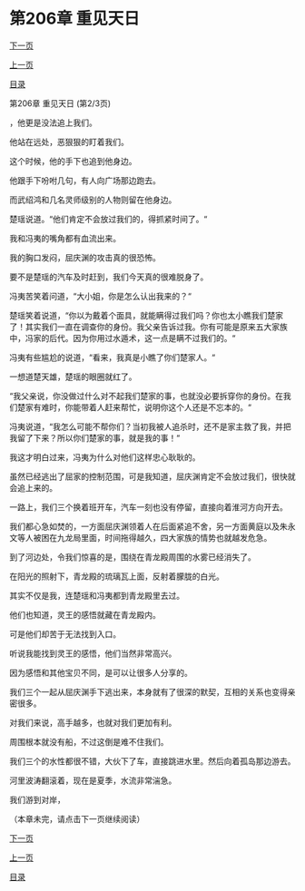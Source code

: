 <h1>第206章    重见天日</h1>
            <div><p><a href="./617_%E7%AC%AC206%E7%AB%A0_%E9%87%8D%E8%A7%81%E5%A4%A9%E6%97%A5.md">下一页</a></p><p><a href="./615_%E7%AC%AC206%E7%AB%A0_%E9%87%8D%E8%A7%81%E5%A4%A9%E6%97%A5.md">上一页</a></p><p><a href="../">目录</a></p></div>
            <div><p>第206章    重见天日 (第2/3页)</p><p>，他更是没法追上我们。</p><p>他站在远处，恶狠狠的盯着我们。</p><p>这个时候，他的手下也追到他身边。</p><p>他跟手下吩咐几句，有人向广场那边跑去。</p><p>而武绍鸿和几名灵师级别的人物则留在他身边。</p><p>楚瑶说道。“他们肯定不会放过我们的，得抓紧时间了。“</p><p>我和冯夷的嘴角都有血流出来。</p><p>我的胸口发闷，屈庆渊的攻击真的很恐怖。</p><p>要不是楚瑶的汽车及时赶到，我们今天真的很难脱身了。</p><p>冯夷苦笑着问道，“大小姐，你是怎么认出我来的？“</p><p>楚瑶笑着说道，“你以为戴着个面具，就能瞒得过我们吗？你也太小瞧我们楚家了！其实我们一直在调查你的身份。我父亲告诉过我。你有可能是原来五大家族中，冯家的后代。因为你用过水遁术，这一点是瞒不过我们的。“</p><p>冯夷有些尴尬的说道，“看来，我真是小瞧了你们楚家人。“</p><p>一想道楚天雄，楚瑶的眼圈就红了。</p><p>“我父亲说，你没做过什么对不起我们楚家的事，也就没必要拆穿你的身份。在我们楚家有难时，你能带着人赶来帮忙，说明你这个人还是不忘本的。“</p><p>冯夷说道，“我怎么可能不帮你们？当初我被人追杀时，还不是家主救了我，并把我留了下来？所以你们楚家的事，就是我的事！“</p><p>我这才明白过来，冯夷为什么对他们这样忠心耿耿的。</p><p>虽然已经逃出了屈家的控制范围，可是我知道，屈庆渊肯定不会放过我们，很快就会追上来的。</p><p>一路上，我们三个换着班开车，汽车一刻也没有停留，直接向着淮河方向开去。</p><p>我们都心急如焚的，一方面屈庆渊领着人在后面紧追不舍，另一方面黄庭以及朱永文等人被困在九龙局里面，时间拖得越久，四大家族的情势也就越发危急。</p><p>到了河边处，令我们惊喜的是，围绕在青龙殿周围的水雾已经消失了。</p><p>在阳光的照射下，青龙殿的琉璃瓦上面，反射着朦胧的白光。</p><p>其实不仅是我，连楚瑶和冯夷都到青龙殿里去过。</p><p>他们也知道，灵王的感悟就藏在青龙殿内。</p><p>可是他们却苦于无法找到入口。</p><p>听说我能找到灵王的感悟，他们当然非常高兴。</p><p>因为感悟和其他宝贝不同，是可以让很多人分享的。</p><p>我们三个一起从屈庆渊手下逃出来，本身就有了很深的默契，互相的关系也变得亲密很多。</p><p>对我们来说，高手越多，也就对我们更加有利。</p><p>周围根本就没有船，不过这倒是难不住我们。</p><p>我们三个的水性都很不错，大伙下了车，直接跳进水里。然后向着孤岛那边游去。</p><p>河里波涛翻滚着，现在是夏季，水流非常湍急。</p><p>我们游到对岸，</p><p>（本章未完，请点击下一页继续阅读）</p></div>
            <div><p><a href="./617_%E7%AC%AC206%E7%AB%A0_%E9%87%8D%E8%A7%81%E5%A4%A9%E6%97%A5.md">下一页</a></p><p><a href="./615_%E7%AC%AC206%E7%AB%A0_%E9%87%8D%E8%A7%81%E5%A4%A9%E6%97%A5.md">上一页</a></p><p><a href="../">目录</a></p></div>